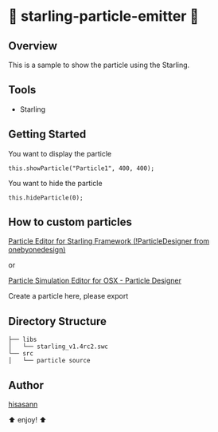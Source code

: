 :lipstick: starling-particle-emitter :lipstick:
===============

## Overview

This is a sample to show the particle using the Starling.

## Tools

* Starling

## Getting Started

You want to display the particle

```as3
this.showParticle("Particle1", 400, 400);
```

You want to hide the particle

```
this.hideParticle(0);
```

## How to custom particles

[Particle Editor for Starling Framework (!ParticleDesigner from onebyonedesign)](http://onebyonedesign.com/flash/particleeditor/)

or

[Particle Simulation Editor for OSX - Particle Designer](https://71squared.com/particledesigner)

Create a particle here, please export

## Directory Structure

    ├── libs
    │   └── starling_v1.4rc2.swc
    └── src
    │   └── particle source

## Author

[hisasann](https://github.com/hisasann)

:arrow_up: enjoy! :arrow_up:

